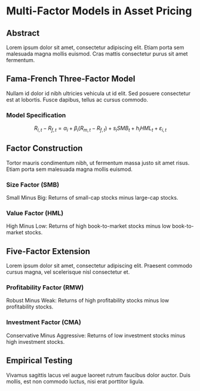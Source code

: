 # Multi-Factor Models in Asset Pricing

## Abstract

Lorem ipsum dolor sit amet, consectetur adipiscing elit. Etiam porta sem malesuada magna mollis euismod. Cras mattis consectetur purus sit amet fermentum.

## Fama-French Three-Factor Model

Nullam id dolor id nibh ultricies vehicula ut id elit. Sed posuere consectetur est at lobortis. Fusce dapibus, tellus ac cursus commodo.

### Model Specification

$$R_{i,t} - R_{f,t} = \alpha_i + \beta_i (R_{m,t} - R_{f,t}) + s_i SMB_t + h_i HML_t + \varepsilon_{i,t}$$

## Factor Construction

Tortor mauris condimentum nibh, ut fermentum massa justo sit amet risus. Etiam porta sem malesuada magna mollis euismod.

### Size Factor (SMB)

Small Minus Big: Returns of small-cap stocks minus large-cap stocks.

### Value Factor (HML)

High Minus Low: Returns of high book-to-market stocks minus low book-to-market stocks.

## Five-Factor Extension

Lorem ipsum dolor sit amet, consectetur adipiscing elit. Praesent commodo cursus magna, vel scelerisque nisl consectetur et.

### Profitability Factor (RMW)

Robust Minus Weak: Returns of high profitability stocks minus low profitability stocks.

### Investment Factor (CMA)

Conservative Minus Aggressive: Returns of low investment stocks minus high investment stocks.

## Empirical Testing

Vivamus sagittis lacus vel augue laoreet rutrum faucibus dolor auctor. Duis mollis, est non commodo luctus, nisi erat porttitor ligula.